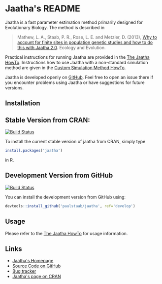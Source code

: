 Jaatha's README
===============

Jaatha is a fast parameter estimation method primarily designed for Evolutionary
Biology. The method is described in 

> Mathew, L. A., Staab, P. R., Rose, L. E. and Metzler, D. (2013), 
> [Why to account for finite sites in population genetic studies and 
> how to do this with Jaatha 2.0][1]. Ecology and Evolution.

Practical instructions for running Jaatha are provided in the 
[The Jaatha HowTo][2]. Instructions how to use Jaatha with a non-standard 
simulation method are given in the [Custom Simulation Method HowTo][3]. 

Jaatha is developed openly on [GitHub][4]. Feel free to open an issue there if 
you encounter problems using Jaatha or have suggestions for future versions.


Installation
------------

## Stable Version from CRAN:

[![Build Status](https://travis-ci.org/paulstaab/jaatha.png?branch=master)](https://travis-ci.org/paulstaab/jaatha)

To install the current stable version of jaatha from CRAN, simply type

```R
install.packages('jaatha')
```

in R.

## Development Version from GitHub  

[![Build Status](https://travis-ci.org/paulstaab/jaatha.png?branch=develop)](https://travis-ci.org/paulstaab/jaatha)

You can install the development version from GitHub using: 

```R
devtools::install_github('paulstaab/jaatha', ref='develop')
```


Usage
-----

Please refer to the [The Jaatha HowTo][2] for usage information.


Links
-----

[1]: http://onlinelibrary.wiley.com/doi/10.1002/ece3.722/abstract
[2]: https://github.com/paulstaab/jaatha/raw/master/howtos/jaatha_howto.pdf
[3]: https://github.com/paulstaab/jaatha/raw/master/howtos/custom_simulator_howto.pdf
[4]: https://github.com/paulstaab/jaatha

* [Jaatha's Homepage](http://evol.bio.lmu.de/_statgen/software/jaatha)
* [Source Code on GitHub](https://github.com/paulstaab/jaatha)
* [Bug tracker](https://github.com/paulstaab/jaatha/issues)
* [Jaatha's page on CRAN](http://cran.r-project.org/web/packages/jaatha/index.html)